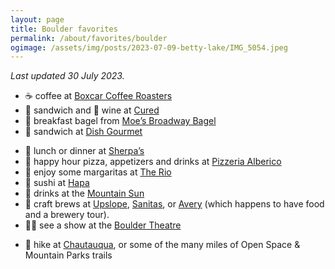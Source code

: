 ```yaml
---
layout: page
title: Boulder favorites
permalink: /about/favorites/boulder
ogimage: /assets/img/posts/2023-07-09-betty-lake/IMG_5054.jpeg
---
```

_Last updated 30 July 2023._

- ☕️ coffee at [Boxcar Coffee Roasters](https://maps.apple.com/?address=1825%20Pearl%20St,%20Boulder,%20CO%20%2080302,%20United%20States&auid=8835420102125326547&ll=40.019823,-105.271473&lsp=9902&q=Boxcar%20Coffee%20Roasters)
- 🥖 sandwich and 🍷 wine at [Cured](https://maps.apple.com/?address=1825%20Pearl%20St,%20Boulder,%20CO%2080302,%20United%20States&auid=870276438487933239&ll=40.019842,-105.271425&lsp=9902&q=Cured)
- 🥯 breakfast bagel from [Moe’s Broadway Bagel](https://maps.apple.com/?address=3075%20Arapahoe%20Ave,%20Boulder,%20CO%2080303,%20United%20States&auid=11452497518359192385&ll=40.015027,-105.252007&lsp=9902&q=Moe's%20Broadway%20Bagel)
- 🥪 sandwich at [Dish Gourmet](https://maps.apple.com/?address=1918%20Pearl%20St,%20Boulder,%20CO%20%2080302,%20United%20States&auid=14001950911578857009&ll=40.019697,-105.270096&lsp=9902&q=Dish%20Gourmet)
<!-- - 🍳 brunch, lunch or dinner at [The Kitchen](https://maps.apple.com/?address=1039%20Pearl%20St,%20Boulder,%20CO%20%2080302,%20United%20States&auid=9990775233516152719&ll=40.017731,-105.281694&lsp=9902&q=The%20Kitchen%20American%20Bistro%20-%20Boulder) -->
- 🥘 lunch or dinner at [Sherpa’s](https://maps.apple.com/?address=825%20Walnut%20St,%20Boulder,%20CO%20%2080302,%20United%20States&auid=3124829576012812634&ll=40.016143,-105.284432&lsp=9902&q=Sherpa's%20Adventure%20Restaurant%20%26%20Bar)
- 🍕 happy hour pizza, appetizers and drinks at [Pizzeria Alberico](https://maps.apple.com/?address=1730%20Pearl%20St,%20Boulder,%20CO%20%2080302,%20United%20States&auid=16623498063454463912&ll=40.019135,-105.272542&lsp=9902&q=Pizzeria%20Alberico)
- 🌮 enjoy some margaritas at [The Rio](https://maps.apple.com/?address=1101%20Walnut%20St,%20Boulder,%20CO%20%2080302,%20United%20States&auid=7232455307254972357&ll=40.016777,-105.280824&lsp=9902&q=Rio%20Grande%20Mexican%20Restaurant)
- 🍣 sushi at [Hapa](https://maps.apple.com/?address=1117%20Pearl%20Street,%20Boulder,%20CO%2080302,%20United%20States&auid=14715943169855714467&ll=40.017865,-105.280919&lsp=9902&q=Hapa%20Sushi%20Grill%20and%20Sake%20Bar)
- 🍻 drinks at the [Mountain Sun](https://maps.apple.com/?address=1535%20Pearl%20St,%20Boulder,%20CO%20%2080302,%20United%20States&auid=14474637385343172249&ll=40.019019,-105.275209&lsp=9902&q=Mountain%20Sun%20Pub%20%26%20Brewery)
- 🍻 craft brews at [Upslope](https://maps.apple.com/?address=1501%20Lee%20Hill%20Rd,%20Boulder,%20CO%20%2080304,%20United%20States&auid=17332624768728670828&ll=40.062901,-105.279240&lsp=9902&q=Upslope%20Brewing%20Company), [Sanitas](https://maps.apple.com/?address=3550%20Frontier%20Ave,%20Boulder,%20CO%20%2080301,%20United%20States&auid=2361003309779870754&ll=40.022100,-105.248319&lsp=9902&q=Sanitas), or [Avery](https://maps.apple.com/?address=4910%20Nautilus%20Ct%20N,%20Boulder,%20CO%20%2080301,%20United%20States&auid=16656827806794431938&ll=40.062524,-105.204736&lsp=9902&q=Avery%20Brewing%20Co) (which happens to have food and a brewery tour).
- 👨‍🎤 see a show at the [Boulder Theatre](https://maps.apple.com/?address=2032%2014th%20St,%20Boulder,%20CO%20%2080302,%20United%20States&auid=4387618948551568433&ll=40.019131,-105.277195&lsp=9902&q=Boulder%20Theater)
<!-- - 🍸 cocktails at The Kitchen Upstairs -->
- 🥾 hike at [Chautauqua](https://maps.apple.com/?address=900%20Baseline%20Rd,%20Boulder,%20CO%20%2080302,%20United%20States&auid=3328881260573032957&ll=39.998886,-105.281031&lsp=9902&q=Chautauqua%20Park), or some of the many miles of Open Space & Mountain Parks trails